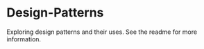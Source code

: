 Design-Patterns
===============

Exploring design patterns and their uses. See the readme for more information.
